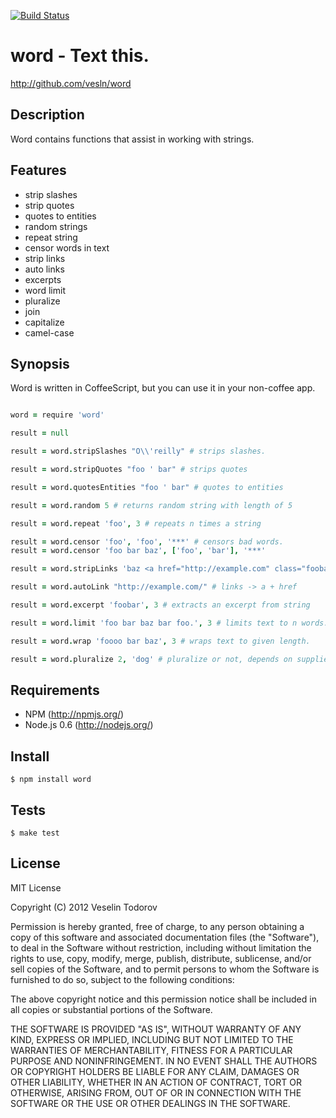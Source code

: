 [![Build Status](https://secure.travis-ci.org/vesln/word.png)](http://travis-ci.org/vesln/word)

# word - Text this.

http://github.com/vesln/word

## Description
	
Word contains functions that assist in working with strings.

## Features

- strip slashes
- strip quotes
- quotes to entities
- random strings
- repeat string
- censor words in text
- strip links
- auto links
- excerpts
- word limit
- pluralize
- join
- capitalize
- camel-case

## Synopsis

Word is written in CoffeeScript, but you can use it in your non-coffee app.

```coffeescript

word = require 'word'

result = null

result = word.stripSlashes "O\\'reilly" # strips slashes.

result = word.stripQuotes "foo ' bar" # strips quotes

result = word.quotesEntities "foo ' bar" # quotes to entities

result = word.random 5 # returns random string with length of 5

result = word.repeat 'foo', 3 # repeats n times a string

result = word.censor 'foo', 'foo', '***' # censors bad words.
result = word.censor 'foo bar baz', ['foo', 'bar'], '***'

result = word.stripLinks 'baz <a href="http://example.com" class="foobar">Foo</a>' # strips links

result = word.autoLink "http://example.com/" # links -> a + href

result = word.excerpt 'foobar', 3 # extracts an excerpt from string

result = word.limit 'foo bar baz bar foo.', 3 # limits text to n words.

result = word.wrap 'foooo bar baz', 3 # wraps text to given length.

result = word.pluralize 2, 'dog' # pluralize or not, depends on supplied count.

```

## Requirements

- NPM (http://npmjs.org/)
- Node.js 0.6 (http://nodejs.org/)

## Install

	$ npm install word

## Tests

	$ make test

## License

MIT License

Copyright (C) 2012 Veselin Todorov

Permission is hereby granted, free of charge, to any person obtaining a copy of
this software and associated documentation files (the "Software"), to deal in
the Software without restriction, including without limitation the rights to
use, copy, modify, merge, publish, distribute, sublicense, and/or sell copies
of the Software, and to permit persons to whom the Software is furnished to do
so, subject to the following conditions:

The above copyright notice and this permission notice shall be included in all
copies or substantial portions of the Software.

THE SOFTWARE IS PROVIDED "AS IS", WITHOUT WARRANTY OF ANY KIND, EXPRESS OR
IMPLIED, INCLUDING BUT NOT LIMITED TO THE WARRANTIES OF MERCHANTABILITY,
FITNESS FOR A PARTICULAR PURPOSE AND NONINFRINGEMENT. IN NO EVENT SHALL THE
AUTHORS OR COPYRIGHT HOLDERS BE LIABLE FOR ANY CLAIM, DAMAGES OR OTHER
LIABILITY, WHETHER IN AN ACTION OF CONTRACT, TORT OR OTHERWISE, ARISING FROM,
OUT OF OR IN CONNECTION WITH THE SOFTWARE OR THE USE OR OTHER DEALINGS IN THE
SOFTWARE.
